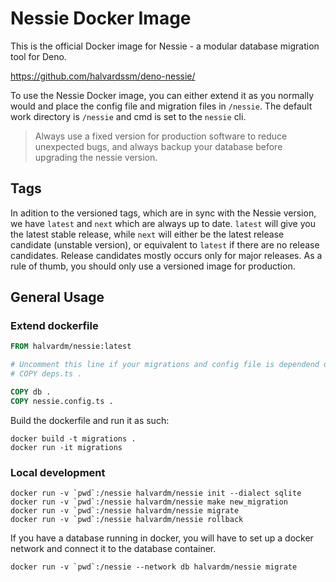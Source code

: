 # Nessie Docker Image

This is the official Docker image for Nessie - a modular database migration tool
for Deno.

https://github.com/halvardssm/deno-nessie/

To use the Nessie Docker image, you can either extend it as you normally would
and place the config file and migration files in `/nessie`. The default work
directory is `/nessie` and cmd is set to the `nessie` cli.

> Always use a fixed version for production software to reduce unexpected bugs,
> and always backup your database before upgrading the nessie version.

## Tags

In adition to the versioned tags, which are in sync with the Nessie version, we have `latest` and `next` which are always up to date. `latest` will give you the latest stable release, while `next` will either be the latest release candidate (unstable version), or equivalent to `latest` if there are no release candidates. Release candidates mostly occurs only for major releases. As a rule of thumb, you should only use a versioned image for production.

## General Usage

### Extend dockerfile

```Dockerfile
FROM halvardm/nessie:latest

# Uncomment this line if your migrations and config file is dependend on a deps.ts file and copy in other dependencies
# COPY deps.ts .

COPY db .
COPY nessie.config.ts .
```

Build the dockerfile and run it as such:

```shell
docker build -t migrations .
docker run -it migrations
```

### Local development

```shell
docker run -v `pwd`:/nessie halvardm/nessie init --dialect sqlite
docker run -v `pwd`:/nessie halvardm/nessie make new_migration
docker run -v `pwd`:/nessie halvardm/nessie migrate
docker run -v `pwd`:/nessie halvardm/nessie rollback
```

If you have a database running in docker, you will have to set up a docker
network and connect it to the database container.

```shell
docker run -v `pwd`:/nessie --network db halvardm/nessie migrate
```
